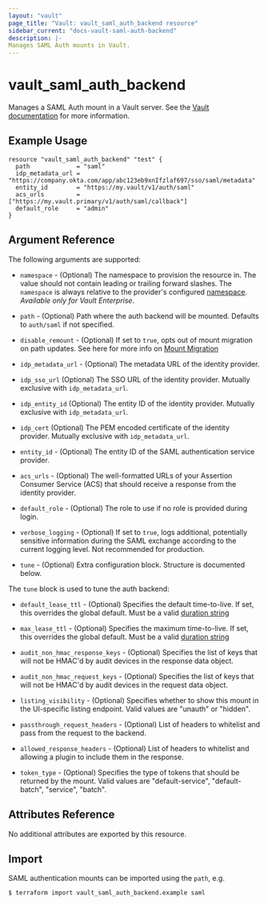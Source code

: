 ```yaml
---
layout: "vault"
page_title: "Vault: vault_saml_auth_backend resource"
sidebar_current: "docs-vault-saml-auth-backend"
description: |-
Manages SAML Auth mounts in Vault.
---
```


# vault\_saml\_auth\_backend

Manages a SAML Auth mount in a Vault server. See the [Vault
documentation](https://www.vaultproject.io/docs/auth/saml/) for more
information.

## Example Usage

```hcl
resource "vault_saml_auth_backend" "test" {
  path             = "saml"
  idp_metadata_url = "https://company.okta.com/app/abc123eb9xnIfzlaf697/sso/saml/metadata"
  entity_id        = "https://my.vault/v1/auth/saml"
  acs_urls         = ["https://my.vault.primary/v1/auth/saml/callback"]
  default_role     = "admin"
}
```

## Argument Reference

The following arguments are supported:

* `namespace` - (Optional) The namespace to provision the resource in.
  The value should not contain leading or trailing forward slashes.
  The `namespace` is always relative to the provider's configured [namespace](/docs/providers/vault/index.html#namespace).
  *Available only for Vault Enterprise*.

* `path` - (Optional) Path where the auth backend will be mounted. Defaults to `auth/saml`
  if not specified.

* `disable_remount` - (Optional) If set to `true`, opts out of mount migration on path updates.
  See here for more info on [Mount Migration](https://www.vaultproject.io/docs/concepts/mount-migration)

* `idp_metadata_url` - (Optional) The metadata URL of the identity provider.

* `idp_sso_url` (Optional) The SSO URL of the identity provider. Mutually exclusive with 
  `idp_metadata_url`.

* `idp_entity_id` (Optional) The entity ID of the identity provider. Mutually exclusive with
  `idp_metadata_url`.

* `idp_cert` (Optional) The PEM encoded certificate of the identity provider. Mutually exclusive
  with `idp_metadata_url`.

* `entity_id` - (Optional) The entity ID of the SAML authentication service provider.

* `acs_urls` - (Optional) The well-formatted URLs of your Assertion Consumer Service (ACS)
  that should receive a response from the identity provider.

* `default_role` - (Optional) The role to use if no role is provided during login.

* `verbose_logging` - (Optional) If set to `true`, logs additional, potentially sensitive
  information during the SAML exchange according to the current logging level. Not 
  recommended for production.

* `tune` - (Optional) Extra configuration block. Structure is documented below.

The `tune` block is used to tune the auth backend:

* `default_lease_ttl` - (Optional) Specifies the default time-to-live.
  If set, this overrides the global default.
  Must be a valid [duration string](https://golang.org/pkg/time/#ParseDuration)

* `max_lease_ttl` - (Optional) Specifies the maximum time-to-live.
  If set, this overrides the global default.
  Must be a valid [duration string](https://golang.org/pkg/time/#ParseDuration)

* `audit_non_hmac_response_keys` - (Optional) Specifies the list of keys that will
  not be HMAC'd by audit devices in the response data object.

* `audit_non_hmac_request_keys` - (Optional) Specifies the list of keys that will
  not be HMAC'd by audit devices in the request data object.

* `listing_visibility` - (Optional) Specifies whether to show this mount in
  the UI-specific listing endpoint. Valid values are "unauth" or "hidden".

* `passthrough_request_headers` - (Optional) List of headers to whitelist and
  pass from the request to the backend.

* `allowed_response_headers` - (Optional) List of headers to whitelist and allowing
  a plugin to include them in the response.

* `token_type` - (Optional) Specifies the type of tokens that should be returned by
  the mount. Valid values are "default-service", "default-batch", "service", "batch".

## Attributes Reference

No additional attributes are exported by this resource.

## Import

SAML authentication mounts can be imported using the `path`, e.g.

```
$ terraform import vault_saml_auth_backend.example saml
```

